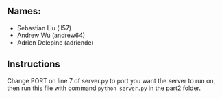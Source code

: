 ## Names:
- Sebastian Liu (ll57) 
- Andrew Wu (andrew64)
- Adrien Delepine (adriende)

## Instructions 
Change PORT on line 7 of server.py to port you want the server to run on, then run this file with
command `python server.py` in the part2 folder.